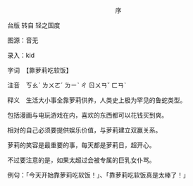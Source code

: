 <p align="center">序</p>

台版 转自 轻之国度

图源：音无

录入：kid

字词　【靠萝莉吃软饭】

注音　ㄎㄠˋ ㄌㄨㄛˊ ㄌㄧˋ ㄔ ㄖㄨㄢˇ ㄈㄢˋ

释义　生活大小事全靠萝莉供养，人类史上极为罕见的鲁蛇类型。

包括漫画与电玩游戏在内，喜欢的东西都可以花钱买到爽。

相对的自己必须要提供娱乐价值，与萝莉建立双赢关系。

萝莉的笑容是最重要的事，每天都是萝莉日，超开心。

不过要注意的是，如果太超过会被专属的巨乳女仆骂。

例句：「今天开始靠萝莉吃软饭！」、「靠萝莉吃软饭真是太棒了！」

